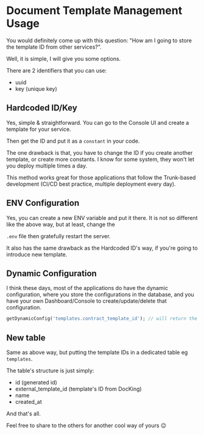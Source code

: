 # Document Template Management Usage

You would definitely come up with this question: "How am I going to store the template ID from other services?".

Well, it is simple, I will give you some options.

There are 2 identifiers that you can use:

- uuid
- key (unique key)

## Hardcoded ID/Key

Yes, simple & straightforward. You can go to the Console UI and create a template for your service. 

Then get the ID and put it as a `constant` in your code.

The one drawback is that, you have to change the ID if you create another template, or create more constants. I know
for some system, they won't let you deploy multiple times a day.

This method works great for those applications that follow the Trunk-based development (CI/CD best practice, multiple deployment every day).

## ENV Configuration

Yes, you can create a new ENV variable and put it there. It is not so different like the above way, but at least, change the

`.env` file then gratefully restart the server.

It also has the same drawback as the Hardcoded ID's way, if you're going to introduce new template.

## Dynamic Configuration

I think these days, most of the applications do have the dynamic configuration, where you store the configurations in the database,
and you have your own Dashboard/Console to create/update/delete that configuration.

```php
getDynamicConfig('templates.contract_template_id'); // will return the value from DB
```

## New table
Same as above way, but putting the template IDs in a dedicated table eg `templates`. 

The table's structure is just simply:

- id (generated id)
- external_template_id (template's ID from DocKing)
- name
- created_at

And that's all.

Feel free to share to the others for another cool way of yours 😉
